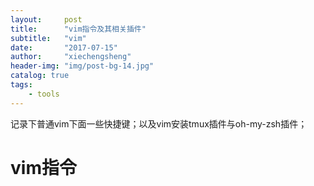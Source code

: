 ```yaml
---
layout:     post
title:      "vim指令及其相关插件"
subtitle:   "vim"
date:       "2017-07-15"
author:     "xiechengsheng"
header-img: "img/post-bg-14.jpg"
catalog: true
tags:
    - tools
---
```


记录下普通vim下面一些快捷键；以及vim安装tmux插件与oh-my-zsh插件；

# vim指令
